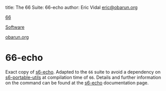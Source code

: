 title: The 66 Suite: 66-echo
author: Eric Vidal <eric@obarun.org>

[66](index.html)

[Software](https://web.obarun.org/software)

[obarun.org](https://web.obarun.org)

# 66-echo

Exact copy of [s6-echo](https://skarnet.org/software/s6-portable-utils/s6-echo.html). Adapted to the `66` suite to avoid a dependency on [s6-portable-utils](https://skarnet.org/software/s6-portable-utils/) at compilation time of `66`. Details and further information on the command can be found at the [s6-echo](https://skarnet.org/software/s6-portable-utils/s6-echo.html) documentation page.
